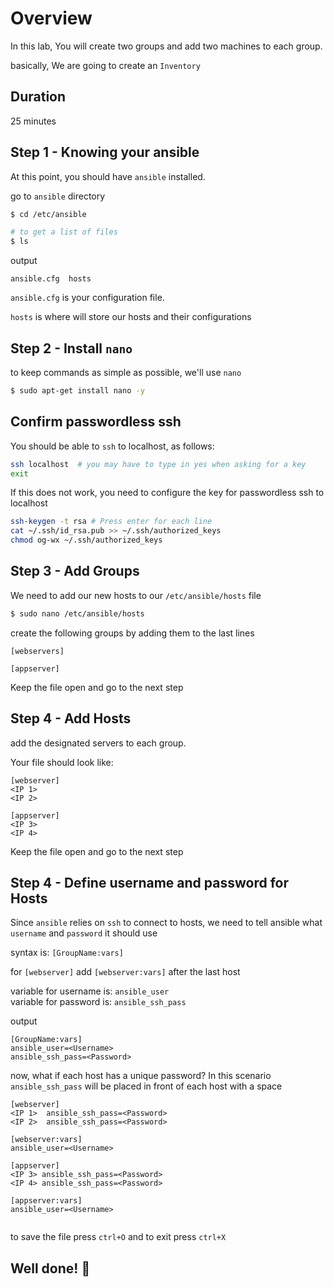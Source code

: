 <link rel='stylesheet' href='../assets/css/main.css'/>

# Overview

In this lab, You will create two groups and add two machines to each group.  

basically, We are going to create an `Inventory` 


## Duration

25 minutes


## Step 1 - Knowing your ansible

At this point, you should have `ansible` installed. 

go to `ansible` directory

```bash
$ cd /etc/ansible

# to get a list of files
$ ls 
```

output

```console
ansible.cfg  hosts
```

`ansible.cfg` is your configuration file.

`hosts` is where will store our hosts and their configurations

## Step 2 - Install `nano`

to keep commands as simple as possible, we'll use `nano`

```bash
$ sudo apt-get install nano -y
```


## Confirm passwordless ssh


You should be able to `ssh` to localhost, as follows:

```bash
ssh localhost  # you may have to type in yes when asking for a key
exit
```

If this does not work, you need to configure the key for passwordless ssh to localhost

```bash
ssh-keygen -t rsa # Press enter for each line
cat ~/.ssh/id_rsa.pub >> ~/.ssh/authorized_keys
chmod og-wx ~/.ssh/authorized_keys
```


## Step 3 - Add Groups

We need to add our new hosts to our `/etc/ansible/hosts` file

```bash
$ sudo nano /etc/ansible/hosts
```

create the following groups by adding them to the last lines

```console
[webservers]

[appserver]
```

Keep the file open and go to the next step

## Step 4 - Add Hosts

add the designated servers to each group. 

Your file should look like:


```console
[webserver]
<IP 1>
<IP 2>

[appserver]
<IP 3>
<IP 4>
```
Keep the file open and go to the next step

## Step 4 - Define username and password for Hosts

Since `ansible` relies on `ssh` to connect to hosts, we need to tell ansible what `username` and `password` it should use

syntax is: `[GroupName:vars]`

for `[webserver]` add `[webserver:vars]` after the last host

variable for username is: `ansible_user`  
variable for password is: `ansible_ssh_pass`

output
```console
[GroupName:vars]
ansible_user=<Username>
ansible_ssh_pass=<Password>
```

now, what if each host has a unique password?
In this scenario `ansible_ssh_pass` will be placed in front of each host with a space

```console
[webserver]
<IP 1>  ansible_ssh_pass=<Password>
<IP 2>  ansible_ssh_pass=<Password>

[webserver:vars]
ansible_user=<Username>

[appserver]
<IP 3> ansible_ssh_pass=<Password>
<IP 4> ansible_ssh_pass=<Password>

[appserver:vars]
ansible_user=<Username>


```


to save the file press `ctrl+O` and to exit press `ctrl+X`


## Well done! 👏
